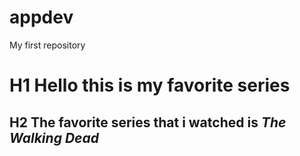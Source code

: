 # appdev
My first repository
# H1 Hello this is my favorite series 
## H2 The favorite series that i watched is  *The Walking Dead*
